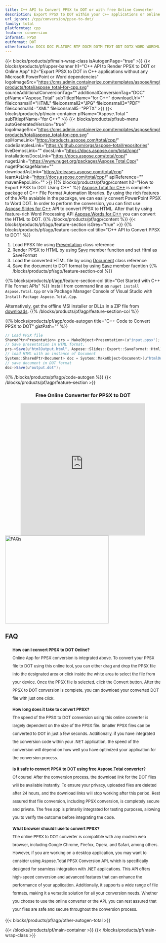 ```yaml
---
title: C++ API to Convert PPSX to DOT or with free Online Converter 
description: Export PPSX to DOT within your C++ applications or online. Test free PPSX to DOT online converter quickly before integrating the code. 
url_ignore: /cpp/conversion/ppsx-to-dot/
family: total
platformtag: cpp
feature: conversion
informat: PPSX
outformat: DOT
otherformats: DOCX DOC FLATOPC RTF DOCM DOTM TEXT ODT DOTX WORD WORDML OTT
---
```

{{< blocks/products/pf/main-wrap-class isAutogenPage="true" >}}
{{< blocks/products/pf/upper-banner h1="C++ API to Render PPSX to DOT or Online App" h2="Export PPSX to DOT in C++ applications without any Microsoft PowerPoint or Word dependencies" logoImageSrc="https://cms.admin.containerize.com/templates/aspose/img/products/total/aspose_total-for-cpp.svg" sourceAdditionalConversionTag="" additionalConversionTag="DOC" pfName="Aspose.Total" subTitlepfName="for C++" downloadUrl="" fileiconsmall1="HTML" fileiconsmall2="JPG" fileiconsmall3="PDF" fileiconsmall4="XML" fileiconsmall5="PPTX" >}}
{{< blocks/products/pf/main-container pfName="Aspose.Total " subTitlepfName="for C++" >}}
{{< blocks/products/pf/sub-menu autoGeneratedVersion="true" logoImageSrc="https://cms.admin.containerize.com/templates/aspose/img/products/total/aspose_total-for-cpp.svg" apiHomeLink="https://products.aspose.com/total/cpp/" codeSamplesLink="https://github.com/orgs/aspose-total/repositories" liveDemosLink="" docsLink="https://docs.aspose.com/total/cpp/" installationsDocsLink="https://docs.aspose.com/total/cpp/" nugetLink="https://www.nuget.org/packages/Aspose.Total.Cpp/" nugetPackageName="" downloadAsLink="https://releases.aspose.com/total/cpp" learnAsLink="https://docs.aspose.com/total/cpp/" apiReference="" mavenRepoLink="" >}}
{{% blocks/products/pf/agp/content h2="How to Export PPSX to DOT Using C++" %}}
[Aspose.Total for C++](https://products.aspose.com/total/cpp/) is complete package of C++ File Format Automation libraries. By using the rich features of the APIs avaiable in the pacakge, we can easily convert PowerPoint PPSX to Word DOT. In order to perform the conversion, you can first use [Aspose.Slides for C++](https://products.aspose.com/slides/cpp/) API to convert PPSX to HTML. After that by using feature-rich Word Processing API [Aspose.Words for C++](https://products.aspose.com/words/cpp/) you can convert the HTML to DOT. 
{{% /blocks/products/pf/agp/content %}}
{{< blocks/products/pf/agp/feature-section isGrey="true" >}}
{{% blocks/products/pf/agp/feature-section-col title="C++ API to Convert PPSX to DOT" %}}
1. Load PPSX file using [Presentation](https://reference.aspose.com/slides/cpp/class/aspose.slides.presentation) class reference
2. Render PPSX to HTML by using [Save](https://reference.aspose.com/slides/cpp/class/aspose.slides.presentation#afcd59ec697bf05c10f78c3869de2ec9e) member funciton and set Html as SaveFormat
3. Load the converted HTML file by using [Document](https://reference.aspose.com/words/cpp/class/aspose.words.document) class reference
4. Save the document to DOT format by using [Save](https://reference.aspose.com/words/cpp/class/aspose.words.document#save_string) member fucntion
{{% /blocks/products/pf/agp/feature-section-col %}}

{{% blocks/products/pf/agp/feature-section-col title="Get Started with C++ File Format APIs" %}}
Install from command line as ```nuget install Aspose.Total.Cpp``` or via Package Manager Console of Visual Studio with ```Install-Package Aspose.Total.Cpp```.

Alternatively, get the offline MSI installer or DLLs in a ZIP file from [downloads](https://releases.aspose.com/total/cpp).
{{% /blocks/products/pf/agp/feature-section-col %}}

{{% blocks/products/pf/agp/code-autogen title="C++ Code to Convert PPSX to DOT" gistPath="" %}}
```cs
// Load PPSX file
SharedPtr<Presentation> prs = MakeObject<Presentation>(u"input.ppsx");
// Save presentation in HTML format.
prs->Save(u"htmlOutput.html", Aspose::Slides::Export::SaveFormat::Html);
// load HTML with an instance of Document
System::SharedPtr<Document> doc = System::MakeObject<Document>(u"htmlOutput.html");
// save document in DOT format
doc->Save(u"output.dot"); 
```
{{% /blocks/products/pf/agp/code-autogen %}}
{{< /blocks/products/pf/agp/feature-section >}}

<div class="container-fluid agp-content bg-white aboutfile box-1 vh100 section nopbtm">
<div class=container>
<div class=row>
<div class="demobox tc col-md-12 padding-0" align="center">

<h3>Free Online Converter for PPSX to DOT</h3>

<iframe style="border: none; height: 426px;" scrolling="no" src="https://total-conversion-app-65z5r2lp.qa.k8s.dynabic.com/?to=dot&from=ppsx" id="child-iframe" width="80%"></iframe>

</div></div>
</div></div>
<style>.howtolist li{margin-right: 0!important;line-height: 26px;position: relative;margin-bottom: 10px;font-size: 13px;list-style-type: none;}</style>
<div class="col-md-12 tl bg-gray-dark howtolist section">
  <a class="anchor" name="faqpage"></a>
  <div class="container tl dflex" itemscope="" itemtype="https://schema.org/FAQPage">
      <div class="col-md-4 howtosectiongfx">
          <img class="social-panel-hide-on-mobile" src="https://www.groupdocs.cloud/templates/brand/images/groupdocs/conversion/groupdocs_conversion-brand.png" alt="FAQs" width="335" height="283">
      </div>
      <div class="howtosection col-md-8">
          <div>
              <h2>FAQ</h2>
              <ul>
                  <li itemscope="" itemprop="mainEntity" itemtype="https://schema.org/Question">
                      <div>
                          <span itemprop="name"><b>How can I convert PPSX to DOT Online?</b></span>
                      </div>
                      <div itemscope="" itemprop="acceptedAnswer" itemtype="https://schema.org/Answer">
                          <span itemprop="text">Online App for PPSX conversion is integrated above. To convert your PPSX file to DOT using this online tool, you can either drag and drop the PPSX file into the designated area or click inside the white area to select the file from your device. Once the PPSX file is selected, click the Convert button. After the PPSX to DOT conversion is complete, you can download your converted DOT file with just one click.</span>
                      </div>
                  </li>
                  <li itemscope="" itemprop="mainEntity" itemtype="https://schema.org/Question">
                      <div>
                          <span itemprop="name"><b>How long does it take to convert PPSX?</b></span>
                      </div>
                      <div itemscope="" itemprop="acceptedAnswer" itemtype="https://schema.org/Answer">
                          <span itemprop="text">The speed of the PPSX to DOT conversion using this online converter is largely dependent on the size of the PPSX file. Smaller PPSX files can be converted to DOT in just a few seconds. Additionally, if you have integrated the conversion code within your .NET application, the speed of the conversion will depend on how well you have optimized your application for the conversion process.</span>
                      </div>
                  </li>
                  <li itemscope="" itemprop="mainEntity" itemtype="https://schema.org/Question">
                      <div>
                          <span itemprop="name"><b>Is it safe to convert PPSX to DOT using free Aspose.Total converter?</b></span>
                      </div>
                      <div itemscope="" itemprop="acceptedAnswer" itemtype="https://schema.org/Answer">
                          <span itemprop="text">Of course! After the conversion process, the download link for the DOT files will be available instantly. To ensure your privacy, uploaded files are deleted after 24 hours, and the download links will stop working after this period. Rest assured that file conversion, including PPSX conversion, is completely secure and private. The free app is primarily integrated for testing purposes, allowing you to verify the outcome before integrating the code.</span>
                      </div>
                  </li>                 
                  <li itemscope="" itemprop="mainEntity" itemtype="https://schema.org/Question">
                      <div>
                          <span itemprop="name"><b>What browser should I use to convert PPSX?</b></span>
                      </div>
                      <div itemscope="" itemprop="acceptedAnswer" itemtype="https://schema.org/Answer">
                          <span itemprop="text">The online PPSX to DOT converter is compatible with any modern web browser, including Google Chrome, Firefox, Opera, and Safari, among others. However, if you are working on a desktop application, you may want to consider using Aspose.Total PPSX Conversion API, which is specifically designed for seamless integration with .NET applications. This API offers high-speed conversion and advanced features that can enhance the performance of your application. Additionally, it supports a wide range of file formats, making it a versatile solution for all your conversion needs. Whether you choose to use the online converter or the API, you can rest assured that your files are safe and secure throughout the conversion process.</span>
                      </div>
                  </li>
              </ul>
          </div>
      </div>
  </div>
{{< blocks/products/pf/agp/other-autogen-total >}}

{{< /blocks/products/pf/main-container >}}
{{< /blocks/products/pf/main-wrap-class >}}